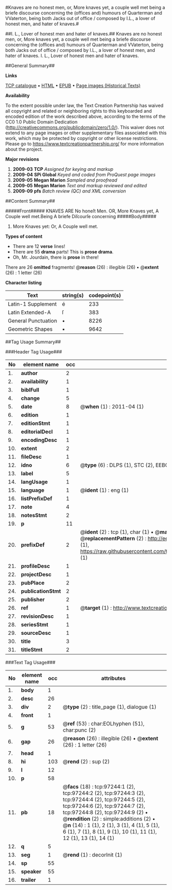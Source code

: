 #Knaves are no honest men, or, More knaves yet, a couple well met being a briefe discourse concerning the (offices and) humours of Quarterman and VVaterton, being both Jacks out of office / composed by I.L., a lover of honest men, and hater of knaves.#

##I. L., Lover of honest men and hater of knaves.##
Knaves are no honest men, or, More knaves yet, a couple well met being a briefe discourse concerning the (offices and) humours of Quarterman and VVaterton, being both Jacks out of office / composed by I.L., a lover of honest men, and hater of knaves.
I. L., Lover of honest men and hater of knaves.

##General Summary##

**Links**

[TCP catalogue](http://www.ota.ox.ac.uk/tcp/)  • 
[HTML](http://tei.it.ox.ac.uk/tcp/Texts-HTML/free/A49/A49274.html)  • 
[EPUB](http://tei.it.ox.ac.uk/tcp/Texts-EPUB/free/A49/A49274.epub) • 
[Page images (Historical Texts)](https://historicaltexts.jisc.ac.uk/eebo-13081257e)

**Availability**

To the extent possible under law, the Text Creation Partnership has waived all copyright and related or neighboring rights to this keyboarded and encoded edition of the work described above, according to the terms of the CC0 1.0 Public Domain Dedication (http://creativecommons.org/publicdomain/zero/1.0/). This waiver does not extend to any page images or other supplementary files associated with this work, which may be protected by copyright or other license restrictions. Please go to https://www.textcreationpartnership.org/ for more information about the project.

**Major revisions**

1. __2009-03__ __TCP__ *Assigned for keying and markup*
1. __2009-04__ __SPi Global__ *Keyed and coded from ProQuest page images*
1. __2009-05__ __Megan Marion__ *Sampled and proofread*
1. __2009-05__ __Megan Marion__ *Text and markup reviewed and edited*
1. __2009-09__ __pfs__ *Batch review (QC) and XML conversion*

##Content Summary##

#####Front#####
KNAVES ARE No honeſt Men. OR, More Knaves yet, A Couple well met.Being A briefe Diſcourſe concerning
#####Body#####

1. More Knaves yet: Or, A Couple well met.

**Types of content**

  * There are 12 **verse** lines!
  * There are 55 **drama** parts! This is **prose drama**.
  * Oh, Mr. Jourdain, there is **prose** in there!

There are 26 **omitted** fragments! 
 @__reason__ (26) : illegible (26)  •  @__extent__ (26) : 1 letter (26)

**Character listing**


|Text|string(s)|codepoint(s)|
|---|---|---|
|Latin-1 Supplement|é|233|
|Latin Extended-A|ſ|383|
|General Punctuation|•|8226|
|Geometric Shapes|▪|9642|

##Tag Usage Summary##

###Header Tag Usage###

|No|element name|occ|attributes|
|---|---|---|---|
|1.|__author__|2||
|2.|__availability__|1||
|3.|__biblFull__|1||
|4.|__change__|5||
|5.|__date__|8| @__when__ (1) : 2011-04 (1)|
|6.|__edition__|1||
|7.|__editionStmt__|1||
|8.|__editorialDecl__|1||
|9.|__encodingDesc__|1||
|10.|__extent__|2||
|11.|__fileDesc__|1||
|12.|__idno__|6| @__type__ (6) : DLPS (1), STC (2), EEBO-CITATION (1), OCLC (1), VID (1)|
|13.|__label__|5||
|14.|__langUsage__|1||
|15.|__language__|1| @__ident__ (1) : eng (1)|
|16.|__listPrefixDef__|1||
|17.|__note__|4||
|18.|__notesStmt__|2||
|19.|__p__|11||
|20.|__prefixDef__|2| @__ident__ (2) : tcp (1), char (1)  •  @__matchPattern__ (2) : ([0-9\-]+):([0-9IVX]+) (1), (.+) (1)  •  @__replacementPattern__ (2) : http://eebo.chadwyck.com/downloadtiff?vid=$1&page=$2 (1), https://raw.githubusercontent.com/textcreationpartnership/Texts/master/tcpchars.xml#$1 (1)|
|21.|__profileDesc__|1||
|22.|__projectDesc__|1||
|23.|__pubPlace__|2||
|24.|__publicationStmt__|2||
|25.|__publisher__|2||
|26.|__ref__|1| @__target__ (1) : http://www.textcreationpartnership.org/docs/. (1)|
|27.|__revisionDesc__|1||
|28.|__seriesStmt__|1||
|29.|__sourceDesc__|1||
|30.|__title__|3||
|31.|__titleStmt__|2||


###Text Tag Usage###

|No|element name|occ|attributes|
|---|---|---|---|
|1.|__body__|1||
|2.|__desc__|26||
|3.|__div__|2| @__type__ (2) : title_page (1), dialogue (1)|
|4.|__front__|1||
|5.|__g__|53| @__ref__ (53) : char:EOLhyphen (51), char:punc (2)|
|6.|__gap__|26| @__reason__ (26) : illegible (26)  •  @__extent__ (26) : 1 letter (26)|
|7.|__head__|1||
|8.|__hi__|103| @__rend__ (2) : sup (2)|
|9.|__l__|12||
|10.|__p__|58||
|11.|__pb__|18| @__facs__ (18) : tcp:97244:1 (2), tcp:97244:2 (2), tcp:97244:3 (2), tcp:97244:4 (2), tcp:97244:5 (2), tcp:97244:6 (2), tcp:97244:7 (2), tcp:97244:8 (2), tcp:97244:9 (2)  •  @__rendition__ (2) : simple:additions (2)  •  @__n__ (14) : 1 (1), 2 (1), 3 (1), 4 (1), 5 (1), 6 (1), 7 (1), 8 (1), 9 (1), 10 (1), 11 (1), 12 (1), 13 (1), 14 (1)|
|12.|__q__|5||
|13.|__seg__|1| @__rend__ (1) : decorInit (1)|
|14.|__sp__|55||
|15.|__speaker__|55||
|16.|__trailer__|1||
